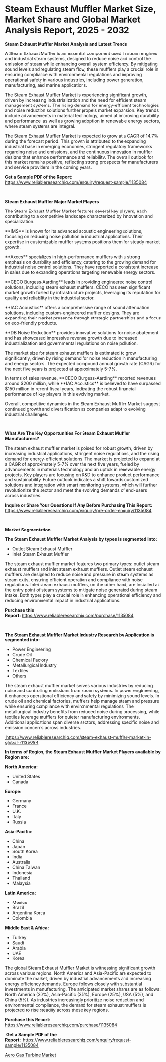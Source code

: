 <p><h1>Steam Exhaust Muffler Market Size, Market Share and Global Market Analysis Report, 2025 - 2032</h1></p><p><strong>Steam Exhaust Muffler Market Analysis and Latest Trends</strong></p>
<p><p>A Steam Exhaust Muffler is an essential component used in steam engines and industrial steam systems, designed to reduce noise and control the emission of steam while enhancing overall system efficiency. By mitigating sound levels and regulating steam flow, these mufflers play a crucial role in ensuring compliance with environmental regulations and improving operational safety in various industries, including power generation, manufacturing, and marine applications.</p><p>The Steam Exhaust Muffler Market is experiencing significant growth, driven by increasing industrialization and the need for efficient steam management systems. The rising demand for energy-efficient technologies and noise reduction solutions further propels market expansion. Key trends include advancements in material technology, aimed at improving durability and performance, as well as growing adoption in renewable energy sectors, where steam systems are integral.</p><p>The Steam Exhaust Muffler Market is expected to grow at a CAGR of 14.7% during the forecast period. This growth is attributed to the expanding industrial base in emerging economies, stringent regulatory frameworks regarding noise and emissions, and the continuous innovation in muffler designs that enhance performance and reliability. The overall outlook for this market remains positive, reflecting strong prospects for manufacturers and service providers in the coming years.</p></p>
<p><strong>Get a Sample PDF of the Report:&nbsp;</strong> <a href="https://www.reliableresearchiq.com/enquiry/request-sample/1135084?utm_campaign=2173&utm_medium=2&utm_source=Github&utm_content=ia&utm_term=18022025&utm_id=steam-exhaust-muffler">https://www.reliableresearchiq.com/enquiry/request-sample/1135084</a></p>
<p>&nbsp;</p>
<p><strong>Steam Exhaust Muffler Major Market Players</strong></p>
<p><p>The Steam Exhaust Muffler Market features several key players, each contributing to a competitive landscape characterized by innovation and specialization.</p><p>**IMS** is known for its advanced acoustic engineering solutions, focusing on reducing noise pollution in industrial applications. Their expertise in customizable muffler systems positions them for steady market growth.</p><p>**Axces** specializes in high-performance mufflers with a strong emphasis on durability and efficiency, catering to the growing demand for industrial noise control solutions. They have reported a consistent increase in sales due to expanding operations targeting renewable energy sectors.</p><p>**CECO Burgess-Aarding** leads in providing engineered noise control solutions, including steam exhaust mufflers. CECO has seen significant market growth fueled by infrastructure projects, leveraging its reputation for quality and reliability in the industrial sector.</p><p>**IAC Acoustics** offers a comprehensive range of sound attenuation solutions, including custom-engineered muffler designs. They are expanding their market presence through strategic partnerships and a focus on eco-friendly products.</p><p>**DB Noise Reduction** provides innovative solutions for noise abatement and has showcased impressive revenue growth due to increased industrialization and governmental regulations on noise pollution.</p><p>The market size for steam exhaust mufflers is estimated to grow significantly, driven by rising demand for noise reduction in manufacturing and energy sectors. The expected compound annual growth rate (CAGR) for the next five years is projected at approximately 5-7%.</p><p>In terms of sales revenue, **CECO Burgess-Aarding** reported revenues around $200 million, while **IAC Acoustics** is believed to have surpassed $150 million in recent fiscal years, indicating the robust financial performance of key players in this evolving market. </p><p>Overall, competitive dynamics in the Steam Exhaust Muffler Market suggest continued growth and diversification as companies adapt to evolving industrial challenges.</p></p>
<p>&nbsp;</p>
<p><strong>What Are The Key Opportunities For Steam Exhaust Muffler Manufacturers?</strong></p>
<p><p>The steam exhaust muffler market is poised for robust growth, driven by increasing industrial applications, stringent noise regulations, and the rising demand for energy-efficient solutions. The market is projected to expand at a CAGR of approximately 5-7% over the next five years, fueled by advancements in materials technology and an uptick in renewable energy projects. Key players are focusing on R&D to enhance product performance and sustainability. Future outlook indicates a shift towards customized solutions and integration with smart monitoring systems, which will further revolutionize the sector and meet the evolving demands of end-users across industries.</p></p>
<p><strong>Inquire or Share Your Questions If Any Before Purchasing This Report:</strong> <a href="https://www.reliableresearchiq.com/enquiry/pre-order-enquiry/1135084?utm_campaign=2173&utm_medium=2&utm_source=Github&utm_content=ia&utm_term=18022025&utm_id=steam-exhaust-muffler">https://www.reliableresearchiq.com/enquiry/pre-order-enquiry/1135084</a></p>
<p>&nbsp;</p>
<p><strong>Market Segmentation</strong></p>
<p><strong>The Steam Exhaust Muffler Market Analysis by types is segmented into:</strong></p>
<p><ul><li>Outlet Steam Exhaust Muffler</li><li>Inlet Steam Exhaust Muffler</li></ul></p>
<p><p>The steam exhaust muffler market features two primary types: outlet steam exhaust mufflers and inlet steam exhaust mufflers. Outlet steam exhaust mufflers are designed to reduce noise and pressure in steam systems as steam exits, ensuring efficient operation and compliance with noise regulations. Inlet steam exhaust mufflers, on the other hand, are installed at the entry point of steam systems to mitigate noise generated during steam intake. Both types play a crucial role in enhancing operational efficiency and reducing environmental impact in industrial applications.</p></p>
<p><strong>Purchase this Report:&nbsp;</strong><a href="https://www.reliableresearchiq.com/purchase/1135084?utm_campaign=2173&utm_medium=2&utm_source=Github&utm_content=ia&utm_term=18022025&utm_id=steam-exhaust-muffler">https://www.reliableresearchiq.com/purchase/1135084</a></p>
<p>&nbsp;</p>
<p><strong>The Steam Exhaust Muffler Market Industry Research by Application is segmented into:</strong></p>
<p><ul><li>Power Engineering</li><li>Crude Oil</li><li>Chemical Factory</li><li>Metallurgical Industry</li><li>Textiles</li><li>Others</li></ul></p>
<p><p>The steam exhaust muffler market serves various industries by reducing noise and controlling emissions from steam systems. In power engineering, it enhances operational efficiency and safety by minimizing sound levels. In crude oil and chemical factories, mufflers help manage steam and pressure while ensuring compliance with environmental regulations. The metallurgical industry benefits from reduced noise during processing, while textiles leverage mufflers for quieter manufacturing environments. Additional applications span diverse sectors, addressing specific noise and emission concerns across industries.</p></p>
<p><a href="https://www.reliableresearchiq.com/steam-exhaust-muffler-market-in-global-r1135084?utm_campaign=2173&utm_medium=2&utm_source=Github&utm_content=ia&utm_term=18022025&utm_id=steam-exhaust-muffler">&nbsp;https://www.reliableresearchiq.com/steam-exhaust-muffler-market-in-global-r1135084</a></p>
<p><strong>In terms of Region, the Steam Exhaust Muffler Market Players available by Region are:</strong></p>
<p>
    <p> <strong> North America: </strong>
        <ul>
            <li>United States</li>
            <li>Canada</li>
        </ul>
        </p> 
    <p> <strong> Europe: </strong>
        <ul>
            <li>Germany</li>
            <li>France</li>
            <li>U.K.</li>
            <li>Italy</li>
            <li>Russia</li>
        </ul>
        </p> 
    <p> <strong> Asia-Pacific: </strong>
        <ul>
            <li>China</li>
            <li>Japan</li>
            <li>South Korea</li>
            <li>India</li>
            <li>Australia</li>
            <li>China Taiwan</li>
            <li>Indonesia</li>
            <li>Thailand</li>
            <li>Malaysia</li>
        </ul>
        </p> 
    <p> <strong> Latin America: </strong>
        <ul>
            <li>Mexico</li>
            <li>Brazil</li>
            <li>Argentina Korea</li>
            <li>Colombia</li>
        </ul>
        </p> 
    <p> <strong> Middle East & Africa: </strong>
        <ul>
            <li>Turkey</li>
            <li>Saudi</li>
            <li>Arabia</li>
            <li>UAE</li>
            <li>Korea</li>
        </ul>
    </p>
    </p>
<p><p>The global Steam Exhaust Muffler Market is witnessing significant growth across various regions. North America and Asia-Pacific are expected to dominate the market, driven by industrial advancements and increasing energy efficiency demands. Europe follows closely with substantial investments in manufacturing. The anticipated market shares are as follows: North America (30%), Asia-Pacific (35%), Europe (25%), USA (5%), and China (5%). As industries increasingly prioritize noise reduction and environmental compliance, the demand for steam exhaust mufflers is projected to rise steadily across these key regions.</p></p>
<p><strong>Purchase this Report: </strong><a href="https://www.reliableresearchiq.com/purchase/1135084?utm_campaign=2173&utm_medium=2&utm_source=Github&utm_content=ia&utm_term=18022025&utm_id=steam-exhaust-muffler">https://www.reliableresearchiq.com/purchase/1135084</a></p>
<p>&nbsp;<strong>Get a Sample PDF of the Report:&nbsp;&nbsp;</strong><a href="https://www.reliableresearchiq.com/enquiry/request-sample/1135084?utm_campaign=2173&utm_medium=2&utm_source=Github&utm_content=ia&utm_term=18022025&utm_id=steam-exhaust-muffler">https://www.reliableresearchiq.com/enquiry/request-sample/1135084</a></p>
<p><strong></strong></p>
<p><p><a href="https://github.com/seanmcma708/Market-Research-Report-List-1/blob/main/aero-gas-turbine-market.md?utm_campaign=2173&utm_medium=2&utm_source=Github&utm_content=ia&utm_term=18022025&utm_id=steam-exhaust-muffler">Aero Gas Turbine Market</a></p></p>